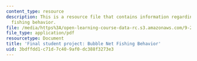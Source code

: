 ```yaml
---
content_type: resource
description: This is a resource file that contains information regarding bubble net
  fishing behavior.
file: /media/https%3A/open-learning-course-data-rc.s3.amazonaws.com/9-20-animal-behavior-fall-2013/3bdffdd1c71d7c409af0dc388f3273e3_MIT9_20F13_Anonymous.pdf
file_type: application/pdf
resourcetype: Document
title: 'Final student project: Bubble Net Fishing Behavior'
uid: 3bdffdd1-c71d-7c40-9af0-dc388f3273e3
---
```

